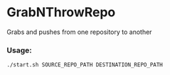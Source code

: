 # GrabNThrowRepo
Grabs and pushes from one repository to another

### Usage:
```
./start.sh SOURCE_REPO_PATH DESTINATION_REPO_PATH
```
